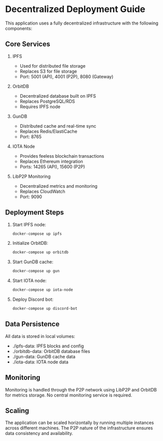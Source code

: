 # Decentralized Deployment Guide

This application uses a fully decentralized infrastructure with the following components:

## Core Services

1. IPFS
   - Used for distributed file storage
   - Replaces S3 for file storage
   - Port: 5001 (API), 4001 (P2P), 8080 (Gateway)

2. OrbitDB
   - Decentralized database built on IPFS
   - Replaces PostgreSQL/RDS
   - Requires IPFS node

3. GunDB
   - Distributed cache and real-time sync
   - Replaces Redis/ElastiCache
   - Port: 8765

4. IOTA Node
   - Provides feeless blockchain transactions
   - Replaces Ethereum integration
   - Ports: 14265 (API), 15600 (P2P)

5. LibP2P Monitoring
   - Decentralized metrics and monitoring
   - Replaces CloudWatch
   - Port: 9090

## Deployment Steps

1. Start IPFS node:
   ```bash
   docker-compose up ipfs
   ```

2. Initialize OrbitDB:
   ```bash
   docker-compose up orbitdb
   ```

3. Start GunDB cache:
   ```bash
   docker-compose up gun
   ```

4. Start IOTA node:
   ```bash
   docker-compose up iota-node
   ```

5. Deploy Discord bot:
   ```bash
   docker-compose up discord-bot
   ```

## Data Persistence

All data is stored in local volumes:
- ./ipfs-data: IPFS blocks and config
- ./orbitdb-data: OrbitDB database files
- ./gun-data: GunDB cache data
- ./iota-data: IOTA node data

## Monitoring

Monitoring is handled through the P2P network using LibP2P and OrbitDB for metrics storage. No central monitoring service is required.

## Scaling

The application can be scaled horizontally by running multiple instances across different machines. The P2P nature of the infrastructure ensures data consistency and availability.